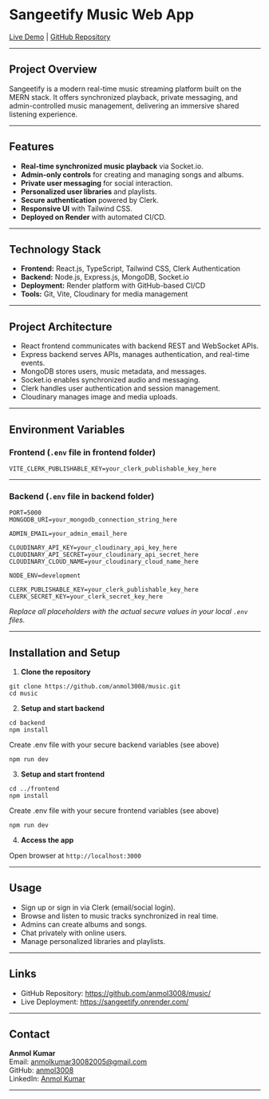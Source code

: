 # Sangeetify Music Web App

[Live Demo](https://sangeetify.onrender.com/) | [GitHub Repository](https://github.com/anmol3008/music/)

***

## Project Overview

Sangeetify is a modern real-time music streaming platform built on the MERN stack. It offers synchronized playback, private messaging, and admin-controlled music management, delivering an immersive shared listening experience.

***

## Features

- **Real-time synchronized music playback** via Socket.io.
- **Admin-only controls** for creating and managing songs and albums.
- **Private user messaging** for social interaction.
- **Personalized user libraries** and playlists.
- **Secure authentication** powered by Clerk.
- **Responsive UI** with Tailwind CSS.
- **Deployed on Render** with automated CI/CD.

***

## Technology Stack

- **Frontend:** React.js, TypeScript, Tailwind CSS, Clerk Authentication
- **Backend:** Node.js, Express.js, MongoDB, Socket.io
- **Deployment:** Render platform with GitHub-based CI/CD
- **Tools:** Git, Vite, Cloudinary for media management

***

## Project Architecture

- React frontend communicates with backend REST and WebSocket APIs.
- Express backend serves APIs, manages authentication, and real-time events.
- MongoDB stores users, music metadata, and messages.
- Socket.io enables synchronized audio and messaging.
- Clerk handles user authentication and session management.
- Cloudinary manages image and media uploads.

***

## Environment Variables

### Frontend (`.env` file in frontend folder)
```
VITE_CLERK_PUBLISHABLE_KEY=your_clerk_publishable_key_here
```
***

### Backend (`.env` file in backend folder)

```env
PORT=5000  
MONGODB_URI=your_mongodb_connection_string_here

ADMIN_EMAIL=your_admin_email_here

CLOUDINARY_API_KEY=your_cloudinary_api_key_here
CLOUDINARY_API_SECRET=your_cloudinary_api_secret_here
CLOUDINARY_CLOUD_NAME=your_cloudinary_cloud_name_here

NODE_ENV=development

CLERK_PUBLISHABLE_KEY=your_clerk_publishable_key_here
CLERK_SECRET_KEY=your_clerk_secret_key_here
```

*Replace all placeholders with the actual secure values in your local `.env` files.*

***

## Installation and Setup
1. **Clone the repository**
```
git clone https://github.com/anmol3008/music.git   
cd music
```

2. **Setup and start backend**
```
cd backend  
npm install
```
Create .env file with your secure backend variables (see above)  
```
npm run dev
```

3. **Setup and start frontend**
```
cd ../frontend
npm install
```
Create .env file with your secure frontend variables (see above) 
```
npm run dev
```
4. **Access the app**

Open browser at `http://localhost:3000`

***

## Usage

- Sign up or sign in via Clerk (email/social login).
- Browse and listen to music tracks synchronized in real time.
- Admins can create albums and songs.
- Chat privately with online users.
- Manage personalized libraries and playlists.

***

## Links

- GitHub Repository: https://github.com/anmol3008/music/
- Live Deployment: https://sangeetify.onrender.com/

***

## Contact

**Anmol Kumar**  
Email: anmolkumar30082005@gmail.com  
GitHub: [anmol3008](https://github.com/anmol3008)  
LinkedIn: [Anmol Kumar](https://www.linkedin.com/in/anmol3008)


***

